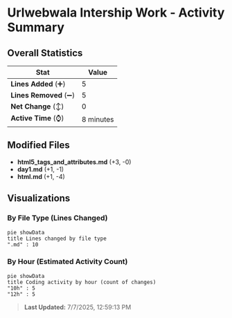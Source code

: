 # Urlwebwala Intership Work - Activity Summary 

## Overall Statistics

| Stat                   | Value                                                             |
| ---------------------- | ----------------------------------------------------------------- |
| **Lines Added** (➕)   | 5                                          |
| **Lines Removed** (➖) | 5                                        |
| **Net Change** (↕)    | 0                |
| **Active Time** (⌚)   | 8 minutes |


## Modified Files
- **html5_tags_and_attributes.md** (+3, -0)
- **day1.md** (+1, -1)
- **html.md** (+1, -4)

## Visualizations

### By File Type (Lines Changed)

```mermaid
pie showData
title Lines changed by file type
".md" : 10
```

### By Hour (Estimated Activity Count)

```mermaid
pie showData
title Coding activity by hour (count of changes)
"10h" : 5
"12h" : 5
```


> **Last Updated:** 7/7/2025, 12:59:13 PM